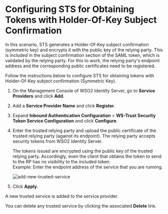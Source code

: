 # Configuring STS for Obtaining Tokens with Holder-Of-Key Subject Confirmation

In this scenario, STS generates a Holder-Of-Key subject confirmation (symmetric key) and encrypts it with the public key of the relying party. This is included in the subject confirmation section of the SAML token, which is validated by the relying party. For this to work, the relying party's endpoint address and the corresponding public certificates need to be registered.

Follow the instructions below to configure STS for obtaining tokens with Holder-Of-Key subject confirmation (Symmetric Key).

1. On the Management Console of WSO2 Identity Server, go to **Service Providers** and click **Add**.
2. Add a **Service Provider Name** and click **Register**.
3. Expand **Inbound Authentication Configuration** > **WS-Trust Security Token Service Configuration** and click **Configure**.
4. Enter the trusted relying party and upload the public certificate of the trusted relying party (against its endpoint).
    The relying party accepts security tokens from WSO2 Identity Server.

    The tokens issued are encrypted using the public key of the trusted relying party. Accordingly, even the client that obtains the token to send to the RP has no visibility to the included token.  
    Example: Enter the endpoint address of the service that you are running.  

    ![add-new-trusted-service]({{base_path}}/assets/img/guides/ws-trust-sts-config.png)

6. Click **Apply**.

A new trusted service is added to the service provider.

You can delete any trusted service by clicking the associated **Delete** link.